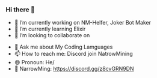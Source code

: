 ### Hi there 👋



- 🔭 I’m currently working on NM-Helfer, Joker Bot Maker
- 🌱 I’m currently learning Elixir
- 👯 I’m looking to collaborate on 
<!--- 🤔 I’m looking for help with --->
- 💬 Ask me about My Coding Lamguages
- 📫 How to reach me: Discord join NatrowMining
- 😄 Pronoun: He/
-  NarrowMing: https://discord.gg/z8cvGRN9DN

